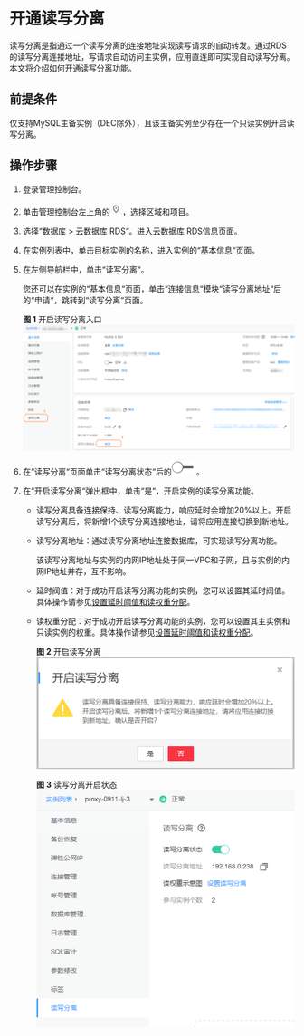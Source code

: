 # 开通读写分离<a name="rds_11_0017"></a>

读写分离是指通过一个读写分离的连接地址实现读写请求的自动转发。通过RDS的读写分离连接地址，写请求自动访问主实例，应用直连即可实现自动读写分离。本文将介绍如何开通读写分离功能。

## 前提条件<a name="zh-cn_topic_0200110321_section17134134915279"></a>

仅支持MySQL主备实例（DEC除外），且该主备实例至少存在一个只读实例开启读写分离。

## 操作步骤<a name="zh-cn_topic_0200110321_section175771041253"></a>

1.  登录管理控制台。
2.  单击管理控制台左上角的![](figures/Region灰色图标.png)，选择区域和项目。
3.  选择“数据库  \>  云数据库 RDS“。进入云数据库 RDS信息页面。
4.  在实例列表中，单击目标实例的名称，进入实例的“基本信息“页面。
5.  在左侧导航栏中，单击“读写分离“。

    您还可以在实例的“基本信息“页面，单击“连接信息“模块“读写分离地址“后的“申请“，跳转到“读写分离“页面。

    **图 1**  开启读写分离入口<a name="zh-cn_topic_0200110321_fig20566147102714"></a>  
    ![](figures/开启读写分离入口.png "开启读写分离入口")

6.  在“读写分离“页面单击“读写分离状态“后的![](figures/公网访问.png)。
7.  在“开启读写分离“弹出框中，单击“是“，开启实例的读写分离功能。
    -   读写分离具备连接保持、读写分离能力，响应延时会增加20%以上。开启读写分离后，将新增1个读写分离连接地址，请将应用连接切换到新地址。
    -   读写分离地址：通过读写分离地址连接数据库，可实现读写分离功能。

        该读写分离地址与实例的内网IP地址处于同一VPC和子网，且与实例的内网IP地址并存，互不影响。

    -   延时阀值：对于成功开启读写分离功能的实例，您可以设置其延时阀值。具体操作请参见[设置延时阈值和读权重分配](设置延时阈值和读权重分配.md)。
    -   读权重分配：对于成功开启读写分离功能的实例，您可以设置其主实例和只读实例的权重。具体操作请参见[设置延时阈值和读权重分配](设置延时阈值和读权重分配.md)。

        **图 2**  开启读写分离<a name="zh-cn_topic_0200110321_fig7265141772117"></a>  
        ![](figures/开启读写分离.png "开启读写分离")

        **图 3**  读写分离开启状态<a name="zh-cn_topic_0200110321_fig14265417152116"></a>  
        ![](figures/读写分离开启状态.png "读写分离开启状态")



